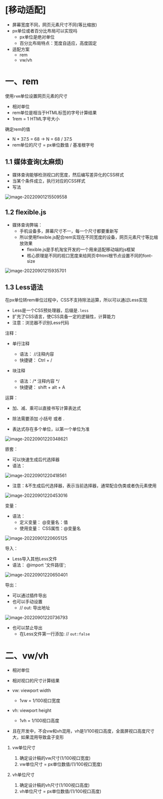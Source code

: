# [移动适配]

- 屏幕宽度不同，网页元素尺寸不同(等比缩放)
- px单位或者百分比布局可以实现吗
  - px单位是绝对单位
  - 百分比布局特点：宽度自适应，高度固定
- 适配方案
  - rem
  - vw/vh

# 一、rem

使用`rem`单位设置网页元素的尺寸

- 相对单位
- rem单位是相当于HTML标签的字号计算结果
- 1rem = 1 HTML字号大小

确定rem的值

- N * 37.5 = 68 -> N = 68 / 37.5
- rem单位的尺寸 = px单位数值 / 基准根字号

## 1.1 媒体查询(太麻烦)

- 媒体查询能够检测视口的宽度，然后编写差异化的CSS样式
- 当某个条件成立，执行对应的CSS样式
- 写法

![image-20220901215509558](https://pic.lsyfighting.cn/img/image-20220901215509558.png)

## 1.2 flexible.js

- 媒体查询弊端：
  - 手机设备多，屏幕尺寸不一，每一个尺寸都要重新写
  - 所以使用flexible.js配合rem实现在不同宽度的设备，网页元素尺寸等比缩放效果
    - flexible.js是手机淘宝开发的一个用来适配移动端的js框架
    - 核心原理是不同的视口宽度来给网页中html根节点设置不同的font-size

![image-20220901215935701](https://pic.lsyfighting.cn/img/image-20220901215935701.png)

## 1.3 Less语法

在px单位转rem单位过程中，CSS不支持除法运算，所以可以通过Less实现

- Less是一个CSS预处理器，后缀是`.less`
- 扩充了CSS语言，使CSS具备一定的逻辑性，计算能力
- 注意：浏览器不识别Less代码





注释：

- 单行注释
  - 语法： //注释内容
  - 快捷键： Ctrl + /

- 块注释
  - 语法：/* 注释内容 */
  - 快捷键： shift + alt + A

运算：

- 加、减、乘可以直接书写计算表达式
- 除法需要添加 小括号 或者 .

- 表达式存在多个单位，以第一个单位为准

![image-20220901220348621](https://pic.lsyfighting.cn/img/image-20220901220348621.png)

嵌套：

- 可以快速生成后代选择器
- 语法：

![image-20220901220418561](https://pic.lsyfighting.cn/img/image-20220901220418561.png)

- 注意：&不生成后代选择器，表示当前选择器，通常配合伪类或者伪元素使用

![image-20220901220453016](https://pic.lsyfighting.cn/img/image-20220901220453016.png)

变量：

- 语法：
  - 定义变量： @变量名：值
  - 使用变量： CSS属性：@变量名

![image-20220901220605125](https://pic.lsyfighting.cn/img/image-20220901220605125.png)

导入：

- Less导入其他Less文件
- 语法： @import '文件路径';

![image-20220901220650401](https://pic.lsyfighting.cn/img/image-20220901220650401.png)

导出：

- 可以通过插件导出
- 也可以手动设置
  - // out: 导出地址

![image-20220901220736793](https://pic.lsyfighting.cn/img/image-20220901220736793.png)

- 也可以禁止导出
  - 在Less文件第一行添加: // `out:false`





# 二、vw/vh

- 相对单位
- 相对视口的尺寸计算结果
- vw: viewport width
  - 1vw = 1/100视口宽度
- vh: viewport height
  - 1vh = 1/100视口高度

- 且在开发中，不会vw和vh混用，vh是1/100视口高度，全面屏视口高度尺寸大，如果混用导致盒子变形

1. vw单位尺寸
   1. 确定设计稿的vw尺寸(1/100视口宽度)
   2. vw单位尺寸 = px单位数值/(1/100视口宽度)

2. vh单位尺寸
   1. 确定设计稿的vh尺寸(1/100视口高度)
   2. vh单位尺寸 = px单位数值/(1/100视口高度)



